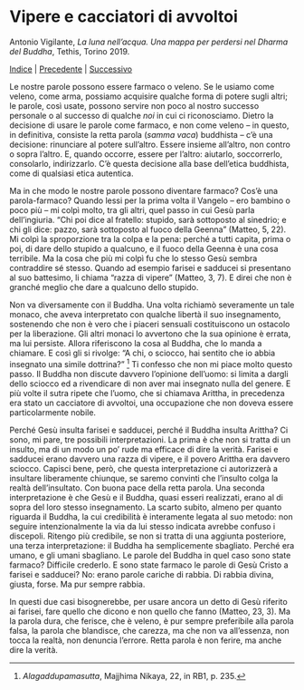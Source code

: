 # Vipere e cacciatori di avvoltoi

Antonio Vigilante, _La luna nell’acqua. Una mappa per perdersi nel Dharma del Buddha_, Tethis, Torino 2019.

[Indice](index.md) | [Precedente](veleno-o-farmaco.md) | [Successivo](nonmenzogna.md)

Le nostre parole possono essere farmaco o veleno. Se le usiamo come veleno, come arma, possiamo acquisire qualche forma di potere sugli altri; le parole, così usate, possono servire non poco al nostro successo personale o al successo di qualche _noi_ in cui ci riconosciamo. Dietro la decisione di usare le parole come farmaco, e non come veleno – in questo, in definitiva, consiste la retta parola (_samma vaca_) buddhista – c’è una decisione: rinunciare al potere sull’altro. Essere insieme all’altro, non contro o sopra l’altro. E, quando occorre, essere per l’altro: aiutarlo, soccorrerlo, consolarlo, indirizzarlo. C’è questa decisione alla base dell’etica buddhista, come di qualsiasi etica autentica.

Ma in che modo le nostre parole possono diventare farmaco? Cos’è una parola-farmaco? Quando lessi per la prima volta il Vangelo – ero bambino o poco più – mi colpì molto, tra gli altri, quel passo in cui Gesù parla dell’ingiuria. “Chi poi dice al fratello: stupido, sarà sottoposto al sinedrio; e chi gli dice: pazzo, sarà sottoposto al fuoco della Geenna” (Matteo, 5, 22). Mi colpì la sproporzione tra la colpa e la pena: perché a tutti capita, prima o poi, di dare dello stupido a qualcuno, e il fuoco della Geenna è una cosa terribile. Ma la cosa che più mi colpì fu che lo stesso Gesù sembra contraddire sé stesso. Quando ad esempio farisei e sadducei si presentano al suo battesimo, li chiama “razza di vipere” (Matteo, 3, 7). E direi che non è granché meglio che dare a qualcuno dello stupido.

Non va diversamente con il Buddha. Una volta richiamò severamente un tale monaco, che aveva interpretato con qualche libertà il suo insegnamento, sostenendo che non è vero che i piaceri sensuali costituiscono un ostacolo per la liberazione. Gli altri monaci lo avvertono che la sua opinione è errata, ma lui persiste. Allora riferiscono la cosa al Buddha, che lo manda a chiamare. E così gli si rivolge: “A chi, o sciocco, hai sentito che io abbia insegnato una simile dottrina?” [^41] Ti confesso che non mi piace molto questo passo. Il Buddha non discute davvero l’opinione dell’uomo: si limita a dargli dello sciocco ed a rivendicare di non aver mai insegnato nulla del genere. E più volte il sutra ripete che l’uomo, che si chiamava Arittha, in precedenza era stato un cacciatore di avvoltoi, una occupazione che non doveva essere particolarmente nobile.

Perché Gesù insulta farisei e sadducei, perché il Buddha insulta Arittha? Ci sono, mi pare, tre possibili interpretazioni. La prima è che non si tratta di un insulto, ma di un modo un po’ rude ma efficace di dire la verità. Farisei e sadducei erano davvero una razza di vipere, e il povero Arittha era davvero sciocco. Capisci bene, però, che questa interpretazione ci autorizzerà a insultare liberamente chiunque, se saremo convinti che l’insulto colga la realtà dell’insultato. Con buona pace della retta parola. Una seconda interpretazione è che Gesù e il Buddha, quasi esseri realizzati, erano al di sopra del loro stesso insegnamento. La scarto subito, almeno per quanto riguarda il Buddha, la cui credibilità è interamente legata al suo metodo: non seguire intenzionalmente la via da lui stesso indicata avrebbe confuso i discepoli. Ritengo più credibile, se non si tratta di una aggiunta posteriore, una terza interpretazione: il Buddha ha semplicemente sbagliato. Perché era umano, e gli umani sbagliano. Le parole del Buddha in quel caso sono state farmaco? Difficile crederlo. E sono state farmaco le parole di Gesù Cristo a farisei e sadducei? No: erano parole cariche di rabbia. Di rabbia divina, giusta, forse. Ma pur sempre rabbia.

In questi due casi bisognerebbe, per usare ancora un detto di Gesù riferito ai farisei, fare quello che dicono e non quello che fanno (Matteo, 23, 3). Ma la parola dura, che ferisce, che è veleno, è pur sempre preferibile alla parola falsa, la parola che blandisce, che carezza, ma che non va all’essenza, non tocca la realtà, non denuncia l’errore. Retta parola è non ferire, ma anche dire la verità.

[^41]: *Alagaddupamasutta*, Majjhima Nikaya, 22, in RB1, p. 235.